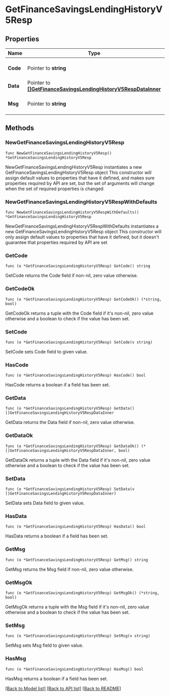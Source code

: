# GetFinanceSavingsLendingHistoryV5Resp

## Properties

Name | Type | Description | Notes
------------ | ------------- | ------------- | -------------
**Code** | Pointer to **string** |  | [optional] [default to ""]
**Data** | Pointer to [**[]GetFinanceSavingsLendingHistoryV5RespDataInner**](GetFinanceSavingsLendingHistoryV5RespDataInner.md) |  | [optional] 
**Msg** | Pointer to **string** |  | [optional] [default to ""]

## Methods

### NewGetFinanceSavingsLendingHistoryV5Resp

`func NewGetFinanceSavingsLendingHistoryV5Resp() *GetFinanceSavingsLendingHistoryV5Resp`

NewGetFinanceSavingsLendingHistoryV5Resp instantiates a new GetFinanceSavingsLendingHistoryV5Resp object
This constructor will assign default values to properties that have it defined,
and makes sure properties required by API are set, but the set of arguments
will change when the set of required properties is changed

### NewGetFinanceSavingsLendingHistoryV5RespWithDefaults

`func NewGetFinanceSavingsLendingHistoryV5RespWithDefaults() *GetFinanceSavingsLendingHistoryV5Resp`

NewGetFinanceSavingsLendingHistoryV5RespWithDefaults instantiates a new GetFinanceSavingsLendingHistoryV5Resp object
This constructor will only assign default values to properties that have it defined,
but it doesn't guarantee that properties required by API are set

### GetCode

`func (o *GetFinanceSavingsLendingHistoryV5Resp) GetCode() string`

GetCode returns the Code field if non-nil, zero value otherwise.

### GetCodeOk

`func (o *GetFinanceSavingsLendingHistoryV5Resp) GetCodeOk() (*string, bool)`

GetCodeOk returns a tuple with the Code field if it's non-nil, zero value otherwise
and a boolean to check if the value has been set.

### SetCode

`func (o *GetFinanceSavingsLendingHistoryV5Resp) SetCode(v string)`

SetCode sets Code field to given value.

### HasCode

`func (o *GetFinanceSavingsLendingHistoryV5Resp) HasCode() bool`

HasCode returns a boolean if a field has been set.

### GetData

`func (o *GetFinanceSavingsLendingHistoryV5Resp) GetData() []GetFinanceSavingsLendingHistoryV5RespDataInner`

GetData returns the Data field if non-nil, zero value otherwise.

### GetDataOk

`func (o *GetFinanceSavingsLendingHistoryV5Resp) GetDataOk() (*[]GetFinanceSavingsLendingHistoryV5RespDataInner, bool)`

GetDataOk returns a tuple with the Data field if it's non-nil, zero value otherwise
and a boolean to check if the value has been set.

### SetData

`func (o *GetFinanceSavingsLendingHistoryV5Resp) SetData(v []GetFinanceSavingsLendingHistoryV5RespDataInner)`

SetData sets Data field to given value.

### HasData

`func (o *GetFinanceSavingsLendingHistoryV5Resp) HasData() bool`

HasData returns a boolean if a field has been set.

### GetMsg

`func (o *GetFinanceSavingsLendingHistoryV5Resp) GetMsg() string`

GetMsg returns the Msg field if non-nil, zero value otherwise.

### GetMsgOk

`func (o *GetFinanceSavingsLendingHistoryV5Resp) GetMsgOk() (*string, bool)`

GetMsgOk returns a tuple with the Msg field if it's non-nil, zero value otherwise
and a boolean to check if the value has been set.

### SetMsg

`func (o *GetFinanceSavingsLendingHistoryV5Resp) SetMsg(v string)`

SetMsg sets Msg field to given value.

### HasMsg

`func (o *GetFinanceSavingsLendingHistoryV5Resp) HasMsg() bool`

HasMsg returns a boolean if a field has been set.


[[Back to Model list]](../README.md#documentation-for-models) [[Back to API list]](../README.md#documentation-for-api-endpoints) [[Back to README]](../README.md)


